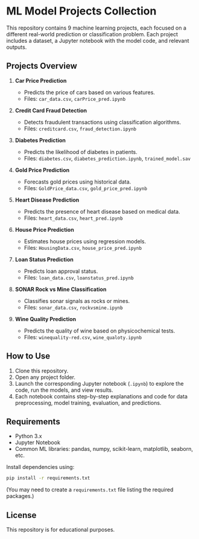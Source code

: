 # ML Model Projects Collection

This repository contains 9 machine learning projects, each focused on a different real-world prediction or classification problem. Each project includes a dataset, a Jupyter notebook with the model code, and relevant outputs.

## Projects Overview

1. **Car Price Prediction**
   - Predicts the price of cars based on various features.
   - Files: `car_data.csv`, `carPrice_pred.ipynb`

2. **Credit Card Fraud Detection**
   - Detects fraudulent transactions using classification algorithms.
   - Files: `creditcard.csv`, `fraud_detection.ipynb`

3. **Diabetes Prediction**
   - Predicts the likelihood of diabetes in patients.
   - Files: `diabetes.csv`, `diabetes_prediction.ipynb`, `trained_model.sav`

4. **Gold Price Prediction**
   - Forecasts gold prices using historical data.
   - Files: `GoldPrice_data.csv`, `gold_price_pred.ipynb`

5. **Heart Disease Prediction**
   - Predicts the presence of heart disease based on medical data.
   - Files: `heart_data.csv`, `heart_pred.ipynb`

6. **House Price Prediction**
   - Estimates house prices using regression models.
   - Files: `HousingData.csv`, `house_price_pred.ipynb`

7. **Loan Status Prediction**
   - Predicts loan approval status.
   - Files: `loan_data.csv`, `loanstatus_pred.ipynb`

8. **SONAR Rock vs Mine Classification**
   - Classifies sonar signals as rocks or mines.
   - Files: `sonar_data.csv`, `rockvsmine.ipynb`

9. **Wine Quality Prediction**
   - Predicts the quality of wine based on physicochemical tests.
   - Files: `winequality-red.csv`, `wine_qualoty.ipynb`

## How to Use

1. Clone this repository.
2. Open any project folder.
3. Launch the corresponding Jupyter notebook (`.ipynb`) to explore the code, run the models, and view results.
4. Each notebook contains step-by-step explanations and code for data preprocessing, model training, evaluation, and predictions.

## Requirements
- Python 3.x
- Jupyter Notebook
- Common ML libraries: pandas, numpy, scikit-learn, matplotlib, seaborn, etc.

Install dependencies using:
```bash
pip install -r requirements.txt
```
(You may need to create a `requirements.txt` file listing the required packages.)

## License
This repository is for educational purposes.
